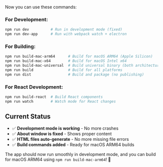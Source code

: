 

Now you can use these commands:

### For Development:
```bash
npm run dev          # Run in development mode (fixed)
npm run dev-app      # Run with webpack watch + electron
```

### For Building:
```bash
npm run build-mac-arm64      # Build for macOS ARM64 (Apple Silicon)
npm run build-mac-x64        # Build for macOS Intel x64
npm run build-mac-universal  # Build universal binary (both architectures)
npm run build                # Build for all platforms
npm run dist                 # Build and package (no publishing)
```

### For React Development:
```bash
npm run build-react  # Build React components
npm run watch        # Watch mode for React changes
```

## Current Status

- ✅ **Development mode is working** - No more crashes
- ✅ **About window is fixed** - Shows proper content
- ✅ **HTML files auto-generate** - No more missing file errors
- ✅ **Build commands added** - Ready for macOS ARM64 builds

The app should now run smoothly in development mode, and you can build for macOS ARM64 using `npm run build-mac-arm64`! 🚀